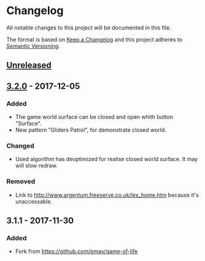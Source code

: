 # Changelog
All notable changes to this project will be documented in this file.

The format is based on [Keep a Changelog](http://keepachangelog.com/en/1.0.0/)
and this project adheres to [Semantic Versioning](http://semver.org/spec/v2.0.0.html).

## [Unreleased]

## [3.2.0] - 2017-12-05
### Added
- The game world surface can be closed and open whith button "Surface".
- New pattern "Gliders Patrol", for demonstrate closed world.

### Changed
- Used algorithm has deoptimized for realise closed world surface. It may will slow redraw.

### Removed
- Link to http://www.argentum.freeserve.co.uk/lex_home.htm because it's unaccessable.


## 3.1.1 - 2017-11-30
### Added
- Fork from https://github.com/pmav/game-of-life

[Unreleased]: https://github.com/urlandi/game-of-live/compare/v3.2.0...HEAD
[3.2.0]: https://github.com/urlandi/game-of-live/compare/v3.2.0...v3.1.1
